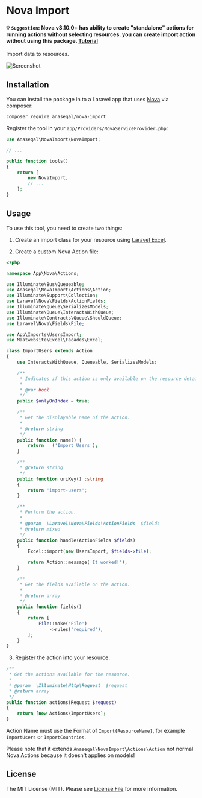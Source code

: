 # Nova Import

#### 💡 `Suggestion`: Nova v3.10.0+ has ability to create "standalone" actions for running actions without selecting resources. you can create import action without using this package. [Tutorial](https://github.com/anaseqal/nova-import/issues/26)

Import data to resources.

![Screenshot](https://i.imgur.com/szKmLGf.gif)

## Installation

You can install the package in to a Laravel app that uses [Nova](https://nova.laravel.com) via composer:

```bash
composer require anaseqal/nova-import
```

Register the tool in your `app/Providers/NovaServiceProvider.php`:

```php
use Anaseqal\NovaImport\NovaImport;

// ...

public function tools()
{
    return [
        new NovaImport,
        // ...
    ];
}

```

## Usage

To use this tool, you need to create two things:

1. Create an import class for your resource using [Laravel Excel](https://docs.laravel-excel.com/3.1/imports/).

2. Create a custom Nova Action file:

```php
<?php

namespace App\Nova\Actions;

use Illuminate\Bus\Queueable;
use Anaseqal\NovaImport\Actions\Action;
use Illuminate\Support\Collection;
use Laravel\Nova\Fields\ActionFields;
use Illuminate\Queue\SerializesModels;
use Illuminate\Queue\InteractsWithQueue;
use Illuminate\Contracts\Queue\ShouldQueue;
use Laravel\Nova\Fields\File;

use App\Imports\UsersImport;
use Maatwebsite\Excel\Facades\Excel;

class ImportUsers extends Action
{
    use InteractsWithQueue, Queueable, SerializesModels;

    /**
     * Indicates if this action is only available on the resource detail view.
     *
     * @var bool
     */
    public $onlyOnIndex = true;

    /**
     * Get the displayable name of the action.
     *
     * @return string
     */
    public function name() {
        return __('Import Users');
    }

    /**
     * @return string
     */
    public function uriKey() :string
    {
        return 'import-users';
    }

    /**
     * Perform the action.
     *
     * @param  \Laravel\Nova\Fields\ActionFields  $fields
     * @return mixed
     */
    public function handle(ActionFields $fields)
    {
        Excel::import(new UsersImport, $fields->file);

        return Action::message('It worked!');
    }

    /**
     * Get the fields available on the action.
     *
     * @return array
     */
    public function fields()
    {
        return [
            File::make('File')
                ->rules('required'),
        ];
    }
}
```

3. Register the action into your resource:

```php
/**
 * Get the actions available for the resource.
 *
 * @param  \Illuminate\Http\Request  $request
 * @return array
 */
public function actions(Request $request)
{
    return [new Actions\ImportUsers];
}

```

Action Name must use the Format of `Import{ResourceName}`, for example `ImportUsers` or `ImportCountries`.

Please note that it extends `Anaseqal\NovaImport\Actions\Action` not normal Nova Actions because it doesn't applies on models!


## License

The MIT License (MIT). Please see [License File](LICENSE) for more information.
